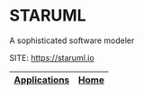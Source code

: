 # STARUML
 
 A sophisticated software modeler
 
 SITE: https://staruml.io

 | [Applications](https://portable-linux-apps.github.io/apps.html) | [Home](https://portable-linux-apps.github.io)
 | --- | --- |

